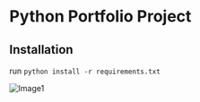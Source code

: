 # Python Portfolio Project

## Installation
run `python install -r requirements.txt`

![Image1](https://user-images.githubusercontent.com/56992693/185621089-71946e3f-b8fc-40db-82b7-d113eb9e832c.png)
